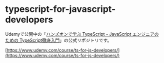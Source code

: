 # typescript-for-javascript-developers

Udemyで公開中の「[ハンズオンで学ぶ TypeScript - JavaScript エンジニアのための TypeScript徹底入門](https://www.udemy.com/course/ts-for-js-developers/)」の公式リポジトリです。

[https://www.udemy.com/course/ts-for-js-developers/](https://www.udemy.com/course/ts-for-js-developers/)
